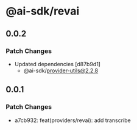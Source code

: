 # @ai-sdk/revai

## 0.0.2

### Patch Changes

- Updated dependencies [d87b9d1]
  - @ai-sdk/provider-utils@2.2.8

## 0.0.1

### Patch Changes

- a7cb932: feat(providers/revai): add transcribe
